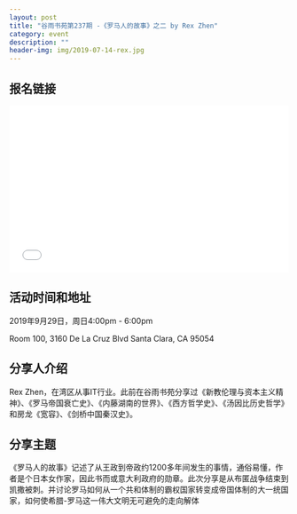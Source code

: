 ```yaml
---
layout: post
title: "谷雨书苑第237期 -《罗马人的故事》之二 by Rex Zhen"
category: event
description: ""
header-img: img/2019-07-14-rex.jpg
---
```


## 报名链接
<div style="width:100%; text-align:left;" ><iframe src="//eventbrite.com/tickets-external?eid=73716009569&ref=etckt" frameborder="0" height="300" width="100%" vspace="0" hspace="0" marginheight="5" marginwidth="5" scrolling="auto" allowtransparency="true"></iframe></div>

## 活动时间和地址
2019年9月29日，周日4:00pm - 6:00pm

Room 100, 3160 De La Cruz Blvd Santa Clara, CA 95054


## 分享人介绍
Rex Zhen，在湾区从事IT行业。此前在谷雨书苑分享过《新教伦理与资本主义精神》、《罗马帝国衰亡史》、《内藤湖南的世界》、《西方哲学史》、《汤因比历史哲学》和房龙《宽容》、《剑桥中国秦汉史》。

## 分享主题
《罗马人的故事》记述了从王政到帝政约1200多年间发生的事情，通俗易懂，作者是个日本女作家，因此书而或意大利政府的勋章。此次分享是从布匿战争结束到凯撒被刺。并讨论罗马如何从一个共和体制的霸权国家转变成帝国体制的大一统国家，如何使希腊-罗马这一伟大文明无可避免的走向解体
